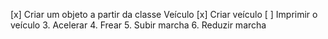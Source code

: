 [x]  Criar um objeto a partir da classe Veículo
[x] Criar veículo
[ ] Imprimir o veículo
3. Acelerar
4. Frear 
5. Subir marcha
6. Reduzir marcha

